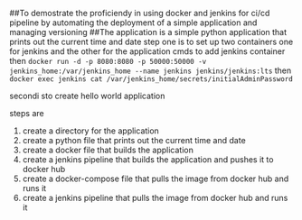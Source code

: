 ##To demostrate the proficiendy in using docker and jenkins for ci/cd pipeline by automating the deployment of a simple application and managing versioning
##The application is a simple python application that prints out the current time and date
step one is to set up two containers one for jenkins and the other for the application
cmds to add jenkins container
then 
```docker run -d -p 8080:8080 -p 50000:50000 -v jenkins_home:/var/jenkins_home --name jenkins jenkins/jenkins:lts```
then 
```docker exec jenkins cat /var/jenkins_home/secrets/initialAdminPassword```



secondi sto create hello world application

steps are
1. create a directory for the application
2. create a python file that prints out the current time and date
3. create a docker file that builds the application
4. create a jenkins pipeline that builds the application and pushes it to docker hub
5. create a docker-compose file that pulls the image from docker hub and runs it
6. create a jenkins pipeline that pulls the image from docker hub and runs it
